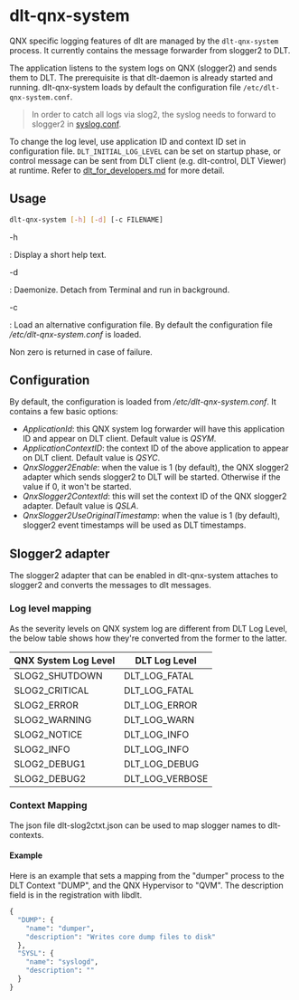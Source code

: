 # dlt-qnx-system

QNX specific logging features of dlt are managed by the ```dlt-qnx-system``` process.
It currently contains the message forwarder from slogger2 to DLT.

The application listens to the system logs on QNX (slogger2) and sends them to
DLT. The prerequisite is that dlt-daemon is already started and running.
dlt-qnx-system loads by default the configuration file ```/etc/dlt-qnx-system.conf```.

> In order to catch all logs via slog2, the syslog needs to forward to slogger2 in [syslog.conf](http://www.qnx.com/developers/docs/7.0.0/index.html#com.qnx.doc.neutrino.utilities/topic/s/syslog.conf.html).

To change the log level, use application ID and context ID set in configuration
file. ```DLT_INITIAL_LOG_LEVEL``` can be set on startup phase, or control
message can be sent from DLT client (e.g. dlt-control, DLT Viewer) at runtime.
Refer to [dlt_for_developers.md](dlt_for_developers.md) for more detail.


## Usage

```bash
dlt-qnx-system [-h] [-d] [-c FILENAME]
```

-h

:   Display a short help text.

-d

:   Daemonize. Detach from Terminal and run in background.

-c

:   Load an alternative configuration file. By default the configuration file
    */etc/dlt-qnx-system.conf* is loaded.


Non zero is returned in case of failure.


## Configuration

By default, the configuration is loaded from */etc/dlt-qnx-system.conf*. It
contains a few basic options:

- *ApplicationId*: this QNX system log forwarder will have this application ID
  and appear on DLT client. Default value is *QSYM*.
- *ApplicationContextID*: the context ID of the above application to appear on
  DLT client. Default value is *QSYC*.
- *QnxSlogger2Enable*: when the value is 1 (by default), the QNX slogger2
  adapter which sends slogger2 to DLT will be started. Otherwise if the value
  if 0, it won't be started.
- *QnxSlogger2ContextId*: this will set the context ID of the QNX slogger2
  adapter. Default value is *QSLA*.
- *QnxSlogger2UseOriginalTimestamp*: when the value is 1 (by default), slogger2
  event timestamps will be used as DLT timestamps.



## Slogger2 adapter

The slogger2 adapter that can be enabled in dlt-qnx-system attaches to slogger2 and converts the messages to dlt messages.


### Log level mapping

As the severity levels on QNX system log are different from DLT Log Level, the below table shows how they're converted from the former to the latter.


| QNX System Log Level | DLT Log Level      |
|----------------------|--------------------|
| SLOG2\_SHUTDOWN      | DLT\_LOG\_FATAL    |
| SLOG2\_CRITICAL      | DLT\_LOG\_FATAL    |
| SLOG2\_ERROR         | DLT\_LOG\_ERROR    |
| SLOG2\_WARNING       | DLT\_LOG\_WARN     |
| SLOG2\_NOTICE        | DLT\_LOG\_INFO     |
| SLOG2\_INFO          | DLT\_LOG\_INFO     |
| SLOG2\_DEBUG1        | DLT\_LOG\_DEBUG    |
| SLOG2\_DEBUG2        | DLT\_LOG\_VERBOSE  |


### Context Mapping

The json file dlt-slog2ctxt.json can be used to map slogger names to dlt-contexts.

#### Example

Here is an example that sets a mapping from the "dumper" process to the DLT Context "DUMP", and the QNX Hypervisor to "QVM".
The description field is in the registration with libdlt.

```python
{
  "DUMP": {
    "name": "dumper",
    "description": "Writes core dump files to disk"
  },
  "SYSL": {
    "name": "syslogd",
    "description": ""
  }
}
```
